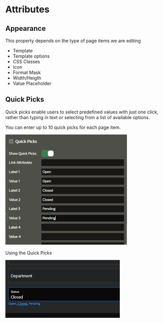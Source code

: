 # Attributes

## Appearance

This property depends on the type of page items we are editing

- Template
- Template options
- CSS Classes
- Icon
- Format Mask
- Width/Heigth
- Value Placeholder

## Quick Picks

Quick picks enable users to select predefined values with just one click, rather than typing in text or selecting from a list of available options.

You can enter up to 10 quick picks for each page item.

![Quick Picks](images/quick_picks.png)

Using the Quick Picks

![alt text](images/quick_picks_example.png)
